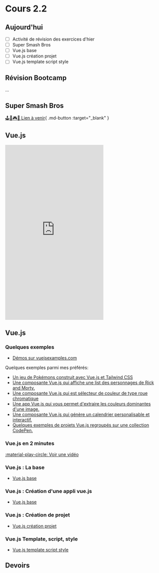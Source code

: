 # Cours 2.2

<!--https://squidfunk.github.io/mkdocs-material/reference/admonitions/
✏️note, 📄abstract, ℹ️info, 🔥tip, ✔️success, ❔question, ⚠️warning, ❌failure, ⚡danger, 🐞bug, 🧪example, ❜❜quote
-->

## Aujourd'hui

- [ ] Activité de révision des exercices d'hier
- [ ] Super Smash Bros
- [ ] Vue.js base
- [ ] Vue.js création projet
- [ ] Vue.js template script style

## Révision Bootcamp

...

## Super Smash Bros

[🕹️🍄🎮👾 Lien à venir](#){ .md-button :target="_blank" }
<!--
[🕹️🍄🎮👾 Super Smash Bros](./exercices/super-smash-bros.md){ .md-button :target="_blank" }
 -->

## Vue.js

<iframe width="315" height="560"
src="https://www.youtube.com/embed/_1-GRjQROAw?si=Etou1mPTlyThUbau"
title="YouTube video player"
frameborder="0"
allow="accelerometer; autoplay; clipboard-write; encrypted-media; gyroscope; picture-in-picture; web-share"
allowfullscreen></iframe>

## Vue.js

### Quelques exemples

* [Démos sur vuejsexamples.com](https://vuejsexamples.com/)  

Quelques exemples parmi mes préférés:

* [Un jeu de Pokémons construit avec Vue.js et Tailwind CSS](https://vuejsexamples.com/a-pokemon-game-built-with-vue-and-tailwind-css/)
* [Une composante Vue.js qui affiche une list des personnages de Rick and Morty.](https://vuejsexamples.com/a-vue-js-component-that-displays-a-list-of-rick-and-morty-characters/)
* [Une composante Vue.js qui est sélecteur de couleur de type roue chromatique](https://vuejsexamples.com/a-color-wheel-picker-for-vue/)
* [Une app Vue.js qui vous permet d'extraire les couleurs dominantes d'une image.](https://vuejsexamples.com/palette-pilot-a-vue-app-that-helps-you-extract-the-most-relevant-colors-from-an-image/)
* [Une composante Vue.js qui génère un calendrier personalisable et interactif.](https://vuejsexamples.com/palette-pilot-a-vue-app-that-helps-you-extract-the-most-relevant-colors-from-an-image/)
* [Quelques exemples de projets Vue.js regroupés sur une collection CodePen.](https://codepen.io/collection/kNQdop)

### Vue.js en 2 minutes
[:material-play-circle: Voir une vidéo](https://www.youtube.com/watch?v=KgcKB7ZrPvw)

### Vue.js : La base
- [Vue.js base](./vue/index.html)

### Vue.js : Création d'une appli vue.js
- [Vue.js base](./vue/creation-app.html)

### Vue.js : Création de projet
- [Vue.js création projet](./vue/creation-projet-CLI.html)

### Vue.js Template, script, style
- [Vue.js template script style](./vue/template-script-style.html)

## Devoirs
